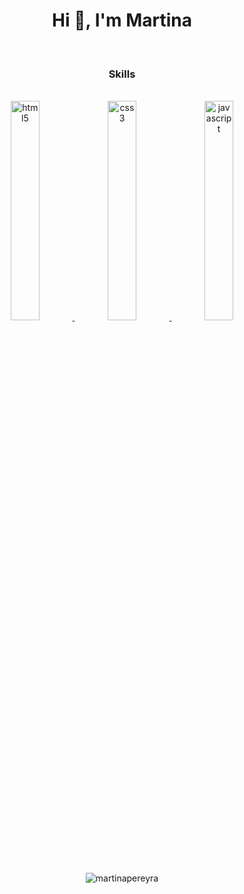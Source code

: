 <h1 align="center">Hi 👋, I'm Martina</h1>
<div align="center">
 <br>
<h3 align="center">Skills</h3>
 <br>
 <div display="flex" flex-direction="row">
 <a href="https://www.w3.org/html/" target="_blank"><img src="https://camo.githubusercontent.com/d63d473e728e20a286d22bb2226a7bf45a2b9ac6c72c59c0e61e9730bfe4168c/68747470733a2f2f696d672e736869656c64732e696f2f62616467652f48544d4c352d4533344632363f7374796c653d666f722d7468652d6261646765266c6f676f3d68746d6c35266c6f676f436f6c6f723d7768697465" alt="html5" width="30%" /> </a>
 <a href="https://www.w3schools.com/css/" target="_blank"> <img src="https://camo.githubusercontent.com/3a0f693cfa032ea4404e8e02d485599bd0d192282b921026e89d271aaa3d7565/68747470733a2f2f696d672e736869656c64732e696f2f62616467652f435353332d3135373242363f7374796c653d666f722d7468652d6261646765266c6f676f3d63737333266c6f676f436f6c6f723d7768697465" alt="css3" width="30%"/> </a> 
 <a href="https://developer.mozilla.org/en-US/docs/Web/JavaScript" target="_blank"> <img src="https://camo.githubusercontent.com/93c855ae825c1757f3426f05a05f4949d3b786c5b22d0edb53143a9e8f8499f6/68747470733a2f2f696d672e736869656c64732e696f2f62616467652f4a6176615363726970742d3332333333303f7374796c653d666f722d7468652d6261646765266c6f676f3d6a617661736372697074266c6f676f436f6c6f723d463744463145" alt="javascript" width="30%"/> </a>
 </div>
<br>
<br>
 <br>
<p><img align="center" src="https://github-readme-stats.vercel.app/api/top-langs?username=martinapereyra&show_icons=true&locale=en&layout=compact" alt="martinapereyra" /></p>

</div>



